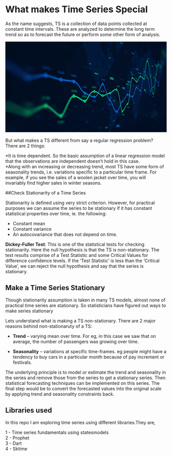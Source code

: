 
# What makes Time Series Special

As the name suggests, TS is a collection of data points collected at constant time intervals. These are analyzed to determine the long term trend so as to forecast the future or perform some other form of analysis.  

![Alt text](time_series.jpeg?raw=true "Time Series")


But what makes a TS different from say a regular regression problem? There are 2 things:

*It is time dependent. So the basic assumption of a linear regression model that the observations are independent doesn’t hold in this case.      
*Along with an increasing or decreasing trend, most TS have some form of seasonality trends, i.e. variations specific to a particular time frame. For example, if you see the sales of a woolen jacket over time, you will invariably find higher sales in winter seasons.  

##Check Stationarity of a Time Series

Stationarity is defined using very strict criterion. However, for practical purposes we can assume the series to be stationary if it has constant statistical properties over time, ie. the following:  
* Constant mean  
* Constant variance  
* An autocovariance that does not depend on time.  

**Dickey-Fuller Test**: This is one of the statistical tests for checking stationarity. Here the null hypothesis is that the TS is non-stationary. The test results comprise of a Test Statistic and some Critical Values for difference confidence levels. If the ‘Test Statistic’ is less than the ‘Critical Value’, we can reject the null hypothesis and say that the series is stationary.  

## Make a Time Series Stationary  

Though stationarity assumption is taken in many TS models, almost none of practical time series are stationary. So statisticians have figured out ways to make series stationary  

Lets understand what is making a TS non-stationary. There are 2 major reasons behind non-stationaruty of a TS:  

* **Trend** – varying mean over time. For eg, in this case we saw that on average, the number of passengers was growing over time.  

* **Seasonality** – variations at specific time-frames. eg people might have a tendency to buy cars in a particular month because of pay increment or festivals.  

The underlying principle is to model or estimate the trend and seasonality in the series and remove those from the series to get a stationary series. Then statistical forecasting techniques can be implemented on this series. The final step would be to convert the forecasted values into the original scale by applying trend and seasonality constraints back.  

## Libraries used  

In this repo I am exploring time series using different libraries.They are,  

1 - Time series fundamentals using statesmodels  
2 - Prophet  
3 - Dart  
4 - Sktime 

